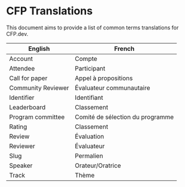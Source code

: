 # CFP Translations

This document aims to provide a list of common terms translations for CFP.dev.

| English            | French                           |
| ------------------ | -------------------------------- |
| Account            | Compte                           |
| Attendee           | Participant                      |
| Call for paper     | Appel à propositions             |
| Community Reviewer | Évaluateur communautaire         |
| Identifier         | Identifiant                      |
| Leaderboard        | Classement                       |
| Program committee  | Comité de sélection du programme |
| Rating             | Classement                       |
| Review             | Évaluation                       |
| Reviewer           | Évaluateur                       |
| Slug               | Permalien                        |
| Speaker            | Orateur/Oratrice                 |
| Track              | Thème                            |
